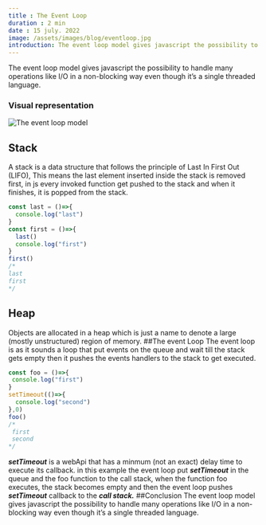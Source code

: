 ```yaml
---
title : The Event Loop
duration : 2 min
date : 15 july. 2022
image: /assets/images/blog/eventloop.jpg
introduction: The event loop model gives javascript the possibility to handle many operations like I/O in a non-blocking way even though it’s a single   threaded language.
---
```

The event loop model gives javascript the possibility to handle many operations like I/O in a non-blocking way even though it’s a single threaded language.

### Visual representation

![The event loop model](https://dev-to-uploads.s3.amazonaws.com/uploads/articles/sjxphnpnw5b75uiuhqc3.jpg)

## Stack
A stack is a data structure that follows the principle of Last In First Out (LIFO), This means the last element inserted inside the stack is removed first, in js every invoked function get pushed to the stack and when it finishes, it is popped from the stack.
```javascript
const last = ()=>{
  console.log("last")
}
const first = ()=>{
  last()
  console.log("first") 
}
first()
/*
last 
first
*/
```
## Heap
Objects are allocated in a heap which is just a name to denote a large (mostly unstructured) region of memory.
##The event Loop 
The event loop is as it sounds a loop that put events on the queue and wait till the stack gets empty then it pushes the events handlers to the stack to get executed.
```javascript
const foo = ()=>{
 console.log("first")
}
setTimeout(()=>{
  console.log("second")
},0)
foo()
/*
 first 
 second
*/
```
***setTimeout*** is a webApi that has a minmum (not an exact) delay time to execute its callback. in this example the event loop put ***setTimeout*** in the queue and the foo function to the call stack, when the function foo executes, the stack becomes empty and then the event loop pushes ***setTimeout*** callback to the ***call stack.***
##Conclusion
The event loop model gives javascript the possibility to handle many operations like I/O in a non-blocking way even though it’s a single threaded language.




